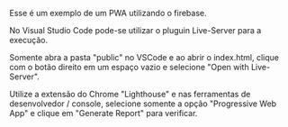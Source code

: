 Esse é um exemplo de um PWA utilizando o firebase.

No Visual Studio Code pode-se utilizar o pluguin Live-Server para a execução.

Somente abra a pasta "public" no VSCode e ao abrir o index.html, clique com o botão direito em um espaço vazio e selecione "Open with Live-Server".

Utilize a extensão do Chrome "Lighthouse" e nas ferramentas de desenvolvedor / console, selecione somente a opção "Progressive Web App" e clique em "Generate Report" para verificar.
